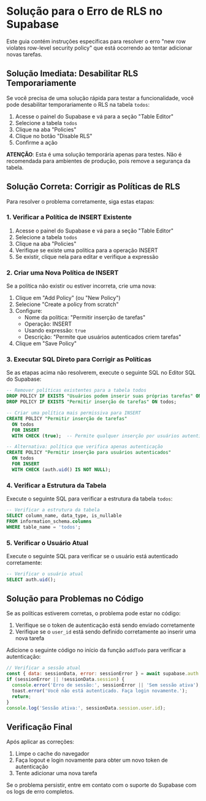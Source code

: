 # Solução para o Erro de RLS no Supabase

Este guia contém instruções específicas para resolver o erro "new row violates row-level security policy" que está ocorrendo ao tentar adicionar novas tarefas.

## Solução Imediata: Desabilitar RLS Temporariamente

Se você precisa de uma solução rápida para testar a funcionalidade, você pode desabilitar temporariamente o RLS na tabela `todos`:

1. Acesse o painel do Supabase e vá para a seção "Table Editor"
2. Selecione a tabela `todos`
3. Clique na aba "Policies"
4. Clique no botão "Disable RLS"
5. Confirme a ação

**ATENÇÃO**: Esta é uma solução temporária apenas para testes. Não é recomendada para ambientes de produção, pois remove a segurança da tabela.

## Solução Correta: Corrigir as Políticas de RLS

Para resolver o problema corretamente, siga estas etapas:

### 1. Verificar a Política de INSERT Existente

1. Acesse o painel do Supabase e vá para a seção "Table Editor"
2. Selecione a tabela `todos`
3. Clique na aba "Policies"
4. Verifique se existe uma política para a operação INSERT
5. Se existir, clique nela para editar e verifique a expressão

### 2. Criar uma Nova Política de INSERT

Se a política não existir ou estiver incorreta, crie uma nova:

1. Clique em "Add Policy" (ou "New Policy")
2. Selecione "Create a policy from scratch"
3. Configure:
   - Nome da política: "Permitir inserção de tarefas"
   - Operação: INSERT
   - Usando expressão: `true`  <!-- Temporariamente mais permissiva -->
   - Descrição: "Permite que usuários autenticados criem tarefas"
4. Clique em "Save Policy"

### 3. Executar SQL Direto para Corrigir as Políticas

Se as etapas acima não resolverem, execute o seguinte SQL no Editor SQL do Supabase:

```sql
-- Remover políticas existentes para a tabela todos
DROP POLICY IF EXISTS "Usuários podem inserir suas próprias tarefas" ON todos;
DROP POLICY IF EXISTS "Permitir inserção de tarefas" ON todos;

-- Criar uma política mais permissiva para INSERT
CREATE POLICY "Permitir inserção de tarefas" 
  ON todos 
  FOR INSERT 
  WITH CHECK (true);  -- Permite qualquer inserção por usuários autenticados

-- Alternativa: política que verifica apenas autenticação
CREATE POLICY "Permitir inserção para usuários autenticados" 
  ON todos 
  FOR INSERT 
  WITH CHECK (auth.uid() IS NOT NULL);
```

### 4. Verificar a Estrutura da Tabela

Execute o seguinte SQL para verificar a estrutura da tabela `todos`:

```sql
-- Verificar a estrutura da tabela
SELECT column_name, data_type, is_nullable 
FROM information_schema.columns 
WHERE table_name = 'todos';
```

### 5. Verificar o Usuário Atual

Execute o seguinte SQL para verificar se o usuário está autenticado corretamente:

```sql
-- Verificar o usuário atual
SELECT auth.uid();
```

## Solução para Problemas no Código

Se as políticas estiverem corretas, o problema pode estar no código:

1. Verifique se o token de autenticação está sendo enviado corretamente
2. Verifique se o `user_id` está sendo definido corretamente ao inserir uma nova tarefa

Adicione o seguinte código no início da função `addTodo` para verificar a autenticação:

```javascript
// Verificar a sessão atual
const { data: sessionData, error: sessionError } = await supabase.auth.getSession();
if (sessionError || !sessionData.session) {
  console.error('Erro de sessão:', sessionError || 'Sem sessão ativa');
  toast.error('Você não está autenticado. Faça login novamente.');
  return;
}
console.log('Sessão ativa:', sessionData.session.user.id);
```

## Verificação Final

Após aplicar as correções:

1. Limpe o cache do navegador
2. Faça logout e login novamente para obter um novo token de autenticação
3. Tente adicionar uma nova tarefa

Se o problema persistir, entre em contato com o suporte do Supabase com os logs de erro completos. 